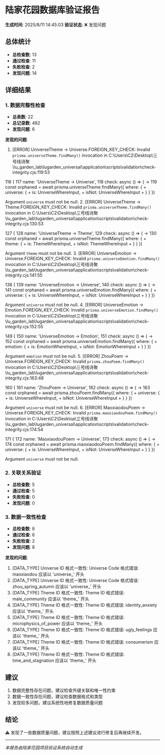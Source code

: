 # 陆家花园数据库验证报告

**生成时间**: 2025/8/11 14:45:03
**验证状态**: ❌ 发现问题

## 总体统计

- **总检查数**: 13
- **通过检查**: 11
- **失败检查**: 2
- **发现问题**: 14

## 详细结果

### 1. 数据完整性检查

- **总表数**: 22
- **总记录数**: 482
- **发现问题**: 6

**发现的问题**:
1. [ERROR] UniverseTheme -> Universe.FOREIGN_KEY_CHECK: 
Invalid `prisma.universeTheme.findMany()` invocation in
C:\Users\C2\Desktop\三号线诗聚\lu_garden_lab\lugarden_universal\application\scripts\validation\check-integrity.cjs:119:53

  116 {
  117   name: 'UniverseTheme -> Universe',
  118   check: async () => {
→ 119     const orphaned = await prisma.universeTheme.findMany({
            where: {
          +   universe: {
          +     is: UniverseWhereInput,
          +     isNot: UniverseWhereInput
          +   }
            }
          })

Argument `universe` must not be null.
2. [ERROR] UniverseTheme -> Theme.FOREIGN_KEY_CHECK: 
Invalid `prisma.universeTheme.findMany()` invocation in
C:\Users\C2\Desktop\三号线诗聚\lu_garden_lab\lugarden_universal\application\scripts\validation\check-integrity.cjs:130:53

  127 {
  128   name: 'UniverseTheme -> Theme',
  129   check: async () => {
→ 130     const orphaned = await prisma.universeTheme.findMany({
            where: {
          +   theme: {
          +     is: ThemeWhereInput,
          +     isNot: ThemeWhereInput
          +   }
            }
          })

Argument `theme` must not be null.
3. [ERROR] UniverseEmotion -> Universe.FOREIGN_KEY_CHECK: 
Invalid `prisma.universeEmotion.findMany()` invocation in
C:\Users\C2\Desktop\三号线诗聚\lu_garden_lab\lugarden_universal\application\scripts\validation\check-integrity.cjs:141:55

  138 {
  139   name: 'UniverseEmotion -> Universe',
  140   check: async () => {
→ 141     const orphaned = await prisma.universeEmotion.findMany({
            where: {
          +   universe: {
          +     is: UniverseWhereInput,
          +     isNot: UniverseWhereInput
          +   }
            }
          })

Argument `universe` must not be null.
4. [ERROR] UniverseEmotion -> Emotion.FOREIGN_KEY_CHECK: 
Invalid `prisma.universeEmotion.findMany()` invocation in
C:\Users\C2\Desktop\三号线诗聚\lu_garden_lab\lugarden_universal\application\scripts\validation\check-integrity.cjs:152:55

  149 {
  150   name: 'UniverseEmotion -> Emotion',
  151   check: async () => {
→ 152     const orphaned = await prisma.universeEmotion.findMany({
            where: {
          +   emotion: {
          +     is: EmotionWhereInput,
          +     isNot: EmotionWhereInput
          +   }
            }
          })

Argument `emotion` must not be null.
5. [ERROR] ZhouPoem -> Universe.FOREIGN_KEY_CHECK: 
Invalid `prisma.zhouPoem.findMany()` invocation in
C:\Users\C2\Desktop\三号线诗聚\lu_garden_lab\lugarden_universal\application\scripts\validation\check-integrity.cjs:163:48

  160 {
  161   name: 'ZhouPoem -> Universe',
  162   check: async () => {
→ 163     const orphaned = await prisma.zhouPoem.findMany({
            where: {
          +   universe: {
          +     is: UniverseWhereInput,
          +     isNot: UniverseWhereInput
          +   }
            }
          })

Argument `universe` must not be null.
6. [ERROR] MaoxiaodouPoem -> Universe.FOREIGN_KEY_CHECK: 
Invalid `prisma.maoxiaodouPoem.findMany()` invocation in
C:\Users\C2\Desktop\三号线诗聚\lu_garden_lab\lugarden_universal\application\scripts\validation\check-integrity.cjs:174:54

  171 {
  172   name: 'MaoxiaodouPoem -> Universe',
  173   check: async () => {
→ 174     const orphaned = await prisma.maoxiaodouPoem.findMany({
            where: {
          +   universe: {
          +     is: UniverseWhereInput,
          +     isNot: UniverseWhereInput
          +   }
            }
          })

Argument `universe` must not be null.

### 2. 关联关系验证

- **总检查数**: 5
- **通过检查**: 5
- **失败检查**: 0
- **发现问题**: 0

### 3. 数据一致性检查

- **总检查数**: 8
- **通过检查**: 6
- **失败检查**: 2
- **发现问题**: 8

**发现的问题**:
1. [DATA_TYPE] Universe ID 格式一致性: Universe Code 格式错误: maoxiaodou 应该以 'universe_' 开头
2. [DATA_TYPE] Universe ID 格式一致性: Universe Code 格式错误: zhou_spring_autumn 应该以 'universe_' 开头
3. [DATA_TYPE] Theme ID 格式一致性: Theme ID 格式错误: male_community 应该以 'theme_' 开头
4. [DATA_TYPE] Theme ID 格式一致性: Theme ID 格式错误: identity_anxiety 应该以 'theme_' 开头
5. [DATA_TYPE] Theme ID 格式一致性: Theme ID 格式错误: microphysics_of_power 应该以 'theme_' 开头
6. [DATA_TYPE] Theme ID 格式一致性: Theme ID 格式错误: ugly_feelings 应该以 'theme_' 开头
7. [DATA_TYPE] Theme ID 格式一致性: Theme ID 格式错误: consumerism 应该以 'theme_' 开头
8. [DATA_TYPE] Theme ID 格式一致性: Theme ID 格式错误: time_and_stagnation 应该以 'theme_' 开头

## 建议

1. 数据完整性存在问题，建议检查外键关联和唯一性约束
2. 数据一致性存在问题，建议检查数据格式和类型
3. 发现较多问题，建议系统性地修复数据质量问题

## 结论

⚠️ 发现了一些数据质量问题，建议按照上述建议进行修复后再继续开发。

---
*本报告由陆家花园项目验证系统自动生成*
